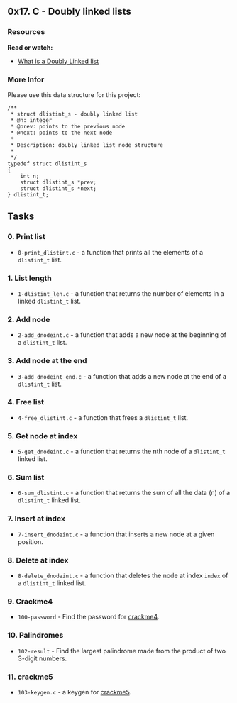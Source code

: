## 0x17. C - Doubly linked lists
### Resources
**Read or watch:**
- [What is a Doubly Linked list](https://intranet.alxswe.com/rltoken/C5_IRM981SVn8oA8RP3gag)
### More Infor
Please use this data structure for this project:
```
/**
 * struct dlistint_s - doubly linked list
 * @n: integer
 * @prev: points to the previous node
 * @next: points to the next node
 *
 * Description: doubly linked list node structure
 * 
 */
typedef struct dlistint_s
{
	int n;
	struct dlistint_s *prev;
	struct dlistint_s *next;
} dlistint_t;
```

## Tasks
### 0. Print list
- `0-print_dlistint.c` - a function that prints all the elements of a `dlistint_t` list.
### 1. List length
- `1-dlistint_len.c` - a function that returns the number of elements in a linked `dlistint_t` list.
### 2. Add node
- `2-add_dnodeint.c` - a function that adds a new node at the beginning of a `dlistint_t` list.
### 3. Add node at the end
- `3-add_dnodeint_end.c` - a function that adds a new node at the end of a `dlistint_t` list.
### 4. Free list
- `4-free_dlistint.c` - a function that frees a `dlistint_t` list.
### 5. Get node at index
- `5-get_dnodeint.c` - a function that returns the nth node of a `dlistint_t` linked list.
### 6. Sum list
- `6-sum_dlistint.c` - a function that returns the sum of all the data (n) of a `dlistint_t` linked list.
### 7. Insert at index
- `7-insert_dnodeint.c` - a function that inserts a new node at a given position.
### 8. Delete at index
- `8-delete_dnodeint.c` - a function that deletes the node at index `index` of a `dlistint_t` linked list.
### 9. Crackme4
- `100-password` - Find the password for [crackme4](https://github.com/holbertonschool/0x17.c).
### 10. Palindromes
- `102-result` - Find the largest palindrome made from the product of two 3-digit numbers.
### 11. crackme5
- `103-keygen.c` - a keygen for [crackme5](https://github.com/holbertonschool/0x17.c).

